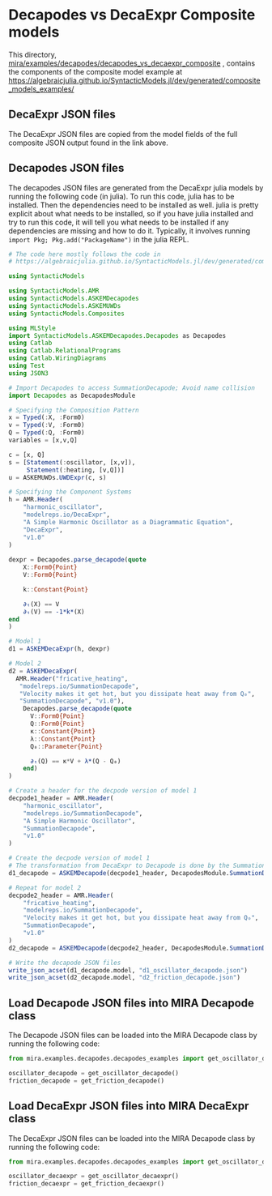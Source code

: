 # Decapodes vs DecaExpr Composite models

This directory,
[mira/examples/decapodes/decapodes_vs_decaexpr_composite](https://github.com/gyorilab/mira/tree/main/mira/examples/decapodes/decapodes_vs_decaexpr_composite)
, contains the components of the composite model example at 
https://algebraicjulia.github.io/SyntacticModels.jl/dev/generated/composite_models_examples/

## DecaExpr JSON files

The DecaExpr JSON files are copied from the model fields of the full composite JSON output found in the link above.

## Decapodes JSON files

The decapodes JSON files are generated from the DecaExpr julia models by running the following code (in julia). 
To run this code, julia has to be installed. Then the dependencies need to be installed as well. julia is pretty 
explicit about what needs to be installed, so if you have julia installed and try to run this code, it will tell you 
what needs to be installed if any dependencies are missing and how to do it. Typically, it involves running 
`import Pkg; Pkg.add("PackageName")` in the julia REPL.

```julia
# The code here mostly follows the code in
# https://algebraicjulia.github.io/SyntacticModels.jl/dev/generated/composite_models_examples/ 

using SyntacticModels

using SyntacticModels.AMR
using SyntacticModels.ASKEMDecapodes
using SyntacticModels.ASKEMUWDs
using SyntacticModels.Composites

using MLStyle
import SyntacticModels.ASKEMDecapodes.Decapodes as Decapodes
using Catlab
using Catlab.RelationalPrograms
using Catlab.WiringDiagrams
using Test
using JSON3

# Import Decapodes to access SummationDecapode; Avoid name collision
import Decapodes as DecapodesModule

# Specifying the Composition Pattern
x = Typed(:X, :Form0)
v = Typed(:V, :Form0)
Q = Typed(:Q, :Form0)
variables = [x,v,Q]

c = [x, Q]
s = [Statement(:oscillator, [x,v]),
     Statement(:heating, [v,Q])]
u = ASKEMUWDs.UWDExpr(c, s)

# Specifying the Component Systems
h = AMR.Header(
    "harmonic_oscillator",
    "modelreps.io/DecaExpr",
    "A Simple Harmonic Oscillator as a Diagrammatic Equation",
    "DecaExpr",
    "v1.0"
)
 
dexpr = Decapodes.parse_decapode(quote
    X::Form0{Point}
    V::Form0{Point}

    k::Constant{Point}

    ∂ₜ(X) == V
    ∂ₜ(V) == -1*k*(X)
end
)

# Model 1
d1 = ASKEMDecaExpr(h, dexpr)

# Model 2
d2 = ASKEMDecaExpr(
  AMR.Header("fricative_heating",
   "modelreps.io/SummationDecapode",
   "Velocity makes it get hot, but you dissipate heat away from Q₀",
   "SummationDecapode", "v1.0"),
    Decapodes.parse_decapode(quote
      V::Form0{Point}
      Q::Form0{Point}
      κ::Constant{Point}
      λ::Constant{Point}
      Q₀::Parameter{Point}

      ∂ₜ(Q) == κ*V + λ*(Q - Q₀)
    end)
)

# Create a header for the decpode version of model 1
decpode1_header = AMR.Header(
    "harmonic_oscillator",
    "modelreps.io/SummationDecapode",
    "A Simple Harmonic Oscillator",
    "SummationDecapode",
    "v1.0"
)

# Create the decpode version of model 1
# The transformation from DecaExpr to Decapode is done by the SummationDecapode function on the model
d1_decapode = ASKEMDecapode(decpode1_header, DecapodesModule.SummationDecapode(d1.model))

# Repeat for model 2
decpode2_header = AMR.Header(
    "fricative_heating",
    "modelreps.io/SummationDecapode",
    "Velocity makes it get hot, but you dissipate heat away from Q₀",
    "SummationDecapode",
    "v1.0"
)
d2_decapode = ASKEMDecapode(decpode2_header, DecapodesModule.SummationDecapode(d2.model))

# Write the decapode JSON files
write_json_acset(d1_decapode.model, "d1_oscillator_decapode.json")
write_json_acset(d2_decapode.model, "d2_friction_decapode.json")
```

## Load Decapode JSON files into MIRA Decapode class

The Decapode JSON files can be loaded into the MIRA Decapode class by running the following code:

```python
from mira.examples.decapodes.decapodes_examples import get_oscillator_decapode, get_friction_decapode

oscillator_decapode = get_oscillator_decapode()
friction_decapode = get_friction_decapode()
```

## Load DecaExpr JSON files into MIRA DecaExpr class

The DecaExpr JSON files can be loaded into the MIRA Decapode class by running the following code:

```python
from mira.examples.decapodes.decapodes_examples import get_oscillator_decaexpr, get_friction_decaexpr

oscillator_decaexpr = get_oscillator_decaexpr()
friction_decaexpr = get_friction_decaexpr()
```
